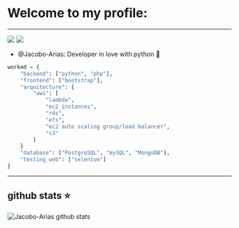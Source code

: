 # Welcome to my profile:
---
[![](https://img.shields.io/badge/torre.co-Jacobo--Arias-yellowgreen)](https://torre.co/jacoboa12) 
[![](https://img.shields.io/badge/LinkeIn-Jacobo%20Arias%20Ramirez-blue)](https://www.linkedin.com/in/jacobo-arias-ramirez-50b5b2193/)

- @Jacobo-Arias: Developer in love with python 🐍
```python
worked = {
    "backend": ["python", "php"],
    "frontend": ["bootstrap"],
    "arquitecture": {
        "aws": [
            "lambda", 
            "ec2 instances", 
            "rds", 
            "efs", 
            "ec2 auto scaling group/load balancer",
            "s3"
        ]
    }
    "database": ["PostgreSQL", "mySQL", "MongoDB"],
    "testing_web": ["selenium"]
}
```
---
## github stats ⭐
![Jacobo-Arias github stats](https://github-readme-stats.vercel.app/api?username=Jacobo-Arias&show_icons=true&theme=algolia&count_private=true)
